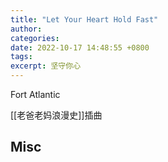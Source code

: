 ```yaml
---
title: "Let Your Heart Hold Fast"
author: 
categories: 
date: 2022-10-17 14:48:55 +0800
tags: 
excerpt: 坚守你心
---
```



Fort Atlantic

[[老爸老妈浪漫史]]插曲






## Misc




